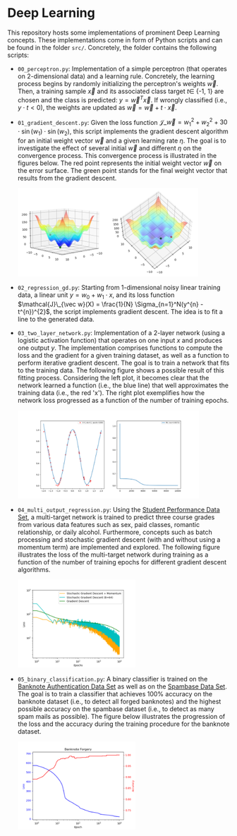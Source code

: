 # Deep Learning

This repository hosts some implementations of prominent Deep Learning concepts. These implementations come in form of Python scripts and can be found in the folder `src/`. Concretely, the folder contains the following scripts:

-  `00_perceptron.py`: Implementation of a simple perceptron (that operates on 2-dimensional data) and a learning rule. Concretely, the learning process begins by randomly initializing the perceptron's weights $\vec w$. Then, a training sample $\vec x$ and its associated class target $t \in$ {-1, 1} are chosen and the class is predicted: $y = \vec w^{T}\vec x$. If wrongly classified (i.e., $y \cdot t < 0$), the weights are updated as $\vec w = \vec w + t \cdot \vec x$.

- `01_gradient_descent.py`: Given the loss function $\mathcal{J}\_{\vec{w}} = w_1^2 + w_2^2 + 30 \cdot \sin(w_1) \cdot \sin(w_2)$, this script implements the gradient descent algorithm for an initial weight vector $\vec w$ and a given learning rate $\eta$. The goal is to investigate the effect of several initial $\vec w$ and different $\eta$ on the convergence process. This convergence process is illustrated in the figures below. The red point represents the initial weight vector $\vec w$ on the error surface. The green point stands for the final weight vector that results from the gradient descent.

   <img
    src="/imgs/01_gd_view1.png"
    height="200"
    align="left">
    
    <img
    src="/imgs/01_gd_view2.png"
    height="200">
 
- `02_regression_gd.py`: Starting from 1-dimensional noisy linear training data, a linear unit $y = w_0 + w_1 \cdot x$, and its loss function $\mathcal{J}\_{\vec w}(X) = \frac{1}{N} \Sigma_{n=1}^N(y^{n} - t^{n})^{2}$, the script implements gradient descent. The idea is to fit a line to the generated data.

- `03_two_layer_network.py`: Implementation of a 2-layer network (using a logistic activation function) that operates on one input $x$ and produces one output $y$. The implementation comprises functions to compute the loss and the gradient for a given training dataset, as well as a function to perform iterative gradient descent. The goal is to train a network that fits to the training data. The following figure shows a possible result of this fitting process. Considering the left plot, it becomes clear that the network learned a function (i.e., the blue line) that well approximates the training data (i.e., the red 'x'). The right plot exemplifies how the network loss progressed as a function of the number of training epochs.

   <img
    src="/imgs/03_two_layer_network.png"
    height="200">

- `04_multi_output_regression.py`: Using the [Student Performance Data Set](https://archive.ics.uci.edu/ml/datasets/Student+Performance#), a multi-target network is trained to predict three course grades from various data features such as sex, paid classes, romantic relationship, or daily alcohol. Furthermore, concepts such as batch processing and stochastic gradient descent (with and without using a momentum term) are implemented and explored. The following figure illustrates the loss of the multi-target network during training as a function of the number of training epochs for different gradient descent algorithms.

   <img
    src="/imgs/04_multi_output_regression.png"
    height="200">

- `05_binary_classification.py`: A binary classifier is trained on the [Banknote Authentication Data Set](https://archive.ics.uci.edu/ml/datasets/banknote+authentication) as well as on the [Spambase Data Set](https://archive.ics.uci.edu/ml/datasets/spambase). The goal is to train a classifier that achieves 100% accuracy on the banknote dataset (i.e., to detect all forged banknotes) and the highest possible accuracy on the spambase dataset (i.e., to detect as many spam mails as possible). The figure below illustrates the progression of the loss and the accuracy during the training procedure for the banknote dataset.

   <img
    src="/imgs/05_bin_clf_banknote.png"
    height="200">


 
 



